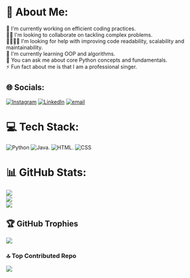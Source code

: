 # 💫 About Me:
🔭 I'm currently working on efficient coding practices.<br>👯‍♀️ I'm looking to collaborate on tackling complex problems.<br>🫱🏽‍🫲🏽 I'm looking for help with improving code readability, scalability and maintainability.<br>🌱 I'm currently learning OOP and algorithms.<br>💬 You can ask me about core Python concepts and fundamentals.<br>⚡ Fun fact about me is that I am a professional singer. <br>


## 🌐 Socials: 
[![Instagram](https://img.shields.io/badge/Instagram-%23E4405F.svg?logo=Instagram&logoColor=white)](https://instagram.com/ego_putswane) [![LinkedIn](https://img.shields.io/badge/LinkedIn-%230077B5.svg?logo=linkedin&logoColor=white)](https://linkedin.com/in/LesegoPutswane) [![email](https://img.shields.io/badge/Email-D14836?logo=gmail&logoColor=white)](mailto:putswanelesego96@gmail.com) 

# 💻 Tech Stack:
![Python](https://img.shields.io/badge/python-3670A0?style=for-the-badge&logo=python&logoColor=ffdd54) ![Java](https://img.shields.io/badge/java-%23ED8B00.svg?style=for-the-badge&logo=openjdk&logoColor=white). ![HTML](https://img.shields.io/badge/html-HTML.svg?style=for-the-badge&logo=openjdk&logoColor=red). ![CSS](https://img.shields.io/badge/CSS-CSS.svg?style=for-the-badge&logo=openjdk&logoColor=white)
# 📊 GitHub Stats:
![](https://github-readme-stats.vercel.app/api?username=Sego-Putswane&theme=dark&hide_border=true&include_all_commits=true&count_private=false)<br/>
![](https://nirzak-streak-stats.vercel.app/?user=Sego-Putswane&theme=dark&hide_border=true)<br/>
![](https://github-readme-stats.vercel.app/api/top-langs/?username=Sego-Putswane&theme=dark&hide_border=true&include_all_commits=true&count_private=false&layout=compact)

## 🏆 GitHub Trophies
![](https://github-profile-trophy.vercel.app/?username=Sego-Putswane&theme=radical&no-frame=true&no-bg=true&margin-w=4)

### 🔝 Top Contributed Repo
![](https://github-contributor-stats.vercel.app/api?username=Sego-Putswane&limit=5&theme=dark&combine_all_yearly_contributions=true)

<!-- Proudly created with GPRM ( https://gprm.itsvg.in ) -->
